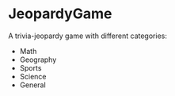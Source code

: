 # JeopardyGame
A trivia-jeopardy game with different categories:
  - Math
  - Geography
  - Sports
  - Science
  - General
